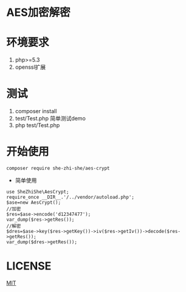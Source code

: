 AES加密解密
===========
# 环境要求
1. php>=5.3
2. openssl扩展
# 测试
1. composer install
2. test/Test.php 简单测试demo
3. php test/Test.php
# 开始使用
``
composer require she-zhi-she/aes-crypt
``
+ 简单使用
````
use SheZhiShe\AesCrypt;
require_once __DIR__.'/../vendor/autoload.php';
$ase=new AesCrypt();
//加密
$res=$ase->encode('d12347477');
var_dump($res->getRes());
//解密
$dres=$ase->key($res->getKey())->iv($res->getIv())->decode($res->getRes());
var_dump($dres->getRes());
````
# LICENSE 
[MIT]('./LICENSE')
